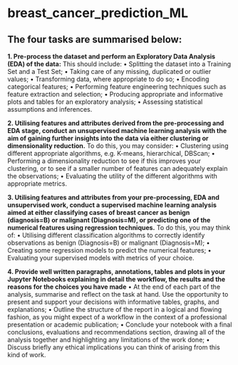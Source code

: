 # breast_cancer_prediction_ML

## The four tasks are summarised below:

**1. Pre-process the dataset and perform an Exploratory Data Analysis (EDA) of the data:**
This should include:
• Splitting the dataset into a Training Set and a Test Set;
• Taking care of any missing, duplicated or outlier values;
• Transforming data, where appropriate to do so;
• Encoding categorical features;
• Performing feature engineering techniques such as feature extraction and selection;
• Producing appropriate and informative plots and tables for an exploratory analysis;
• Assessing statistical assumptions and inferences.
     
**2. Utilising features and attributes derived from the pre-processing and EDA stage, conduct an unsupervised machine learning analysis with the aim of gaining further insights into the data via either clustering or dimensionality reduction.**
To do this, you may consider:
• Clustering using different appropriate algorithms, e.g. K-means, hierarchical, DBScan;
• Performing a dimensionality reduction to see if this improves your clustering, or to see if a smaller number of features can adequately explain the observations;
• Evaluating the utility of the different algorithms with appropriate metrics.

**3. Utilising features and attributes from your pre-processing, EDA and unsupervised work, conduct a supervised machine learning analysis aimed at either classifying cases of breast cancer as benign (diagnosis=B) or malignant (Diagnosis=M), or predicting one of the numerical features using regression techniques.**
To do this, you may think of:
• Utilising different classification algorithms to correctly identify observations as benign (Diagnosis=B) or malignant (Diagnosis=M);
• Creating some regression models to predict the numerical features;
• Evaluating your supervised models with metrics of your choice.

**4. Provide well written paragraphs, annotations, tables and plots in your Jupyter Notebooks explaining in detail the workflow, the results and the reasons for the choices you have made**
• At the end of each part of the analysis, summarise and reflect on the task at hand. Use the opportunity to present and support your decisions with informative tables, graphs, and explanations;
• Outline the structure of the report in a logical and flowing fashion, as you might expect of a workflow in the context of a professional presentation or academic publication;
• Conclude your notebook with a final conclusions, evaluations and recommendations section, drawing all of the analysis together and highlighting any limitations of the work done;
• Discuss briefly any ethical implications you can think of arising from this kind of work.
